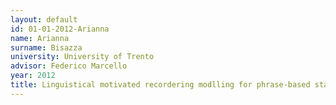 ```yaml
---
layout: default 
id: 01-01-2012-Arianna
name: Arianna
surname: Bisazza 
university: University of Trento
advisor: Federico Marcello
year: 2012
title: Linguistical motivated recordering modlling for phrase-based stastical machine translation
---
```

